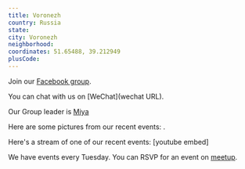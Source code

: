 ```yaml
---
title: Voronezh
country: Russia
state: 
city: Voronezh
neighborhood: 
coordinates: 51.65488, 39.212949
plusCode:
---
```

Join our [Facebook group](https://www.facebook.com/groups/free.code.camp.voronezh).

You can chat with us on [WeChat](wechat URL).

Our Group leader is [Miya](freecodecamp.org/miya)

Here are some pictures from our recent events:
![]().

Here's a stream of one of our recent events:
[youtube embed]

We have events every Tuesday. You can RSVP for an event on [meetup](meetupurl).
